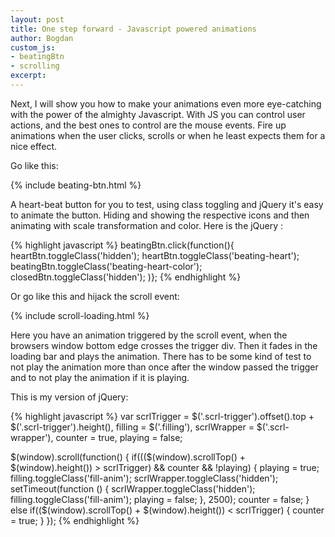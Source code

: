 ```yaml
---
layout: post
title: One step forward - Javascript powered animations
author: Bogdan
custom_js: 
- beatingBtn
- scrolling
excerpt: 
---
```


Next, I will show you how to make your animations even more eye-catching with 
the power of the almighty Javascript. With JS you can control user actions, and the best
ones to control are the mouse events. Fire up animations when the user clicks, scrolls
or when he least expects them for a nice effect.

Go like this:

{% include beating-btn.html %}

A heart-beat button for you to test, using class toggling and jQuery it's easy to animate
the button. Hiding and showing the respective icons and then animating with scale transformation
and color. Here is the jQuery :

{% highlight javascript %}
beatingBtn.click(function(){
    heartBtn.toggleClass('hidden');
    heartBtn.toggleClass('beating-heart');
    beatingBtn.toggleClass('beating-heart-color');
    closedBtn.toggleClass('hidden');
)};
{% endhighlight %}

<p>Or go like this and hijack the scroll event:</p>

{% include scroll-loading.html %}

Here you have an animation triggered by the scroll event, when the browsers window
bottom edge crosses the trigger div. Then it fades in the loading bar and plays the
animation. There has to be some kind of test to not play the animation more than once
after the window passed the trigger and to not play the animation if it is playing.

This is my version of jQuery:

{% highlight javascript %}
var scrlTrigger = $('.scrl-trigger').offset().top + $('.scrl-trigger').height(),
    filling = $('.filling'),
    scrlWrapper = $('.scrl-wrapper'),
    counter = true,
    playing = false;

$(window).scroll(function() {
  if((($(window).scrollTop() + $(window).height()) > scrlTrigger) && counter && !playing) {
    playing = true;
    filling.toggleClass('fill-anim');
    scrlWrapper.toggleClass('hidden');
    setTimeout(function () {
      scrlWrapper.toggleClass('hidden');
      filling.toggleClass('fill-anim');
      playing = false; 
    }, 2500);
    counter = false;
  } else if(($(window).scrollTop() + $(window).height()) < scrlTrigger) {
    counter = true;
  }
});
{% endhighlight %}
